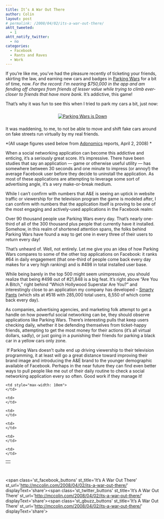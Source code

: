 ```yaml
---
title: It’s A War Out There
author: Colin
layout: post
# permalink: /2008/04/02/its-a-war-out-there/
aktt_tweeted:
  - 1
aktt_notify_twitter:
  - no
categories:
  - Facebook
  - Rants and Raves
  - Work
---
```

If you&#8217;re like me, you&#8217;ve had the pleasure recently of ticketing your friends, skirting the law, and earning new cars and badges in [Parking Wars][1] for a bit of time, now. *For the record: I&#8217;m nearing $750,000 in the app and am fending off charges from friends of lesser value while trying to climb ever-closer to friends that have more bank.* It&#8217;s addictive, this game!

That&#8217;s why it was fun to see this when I tried to park my cars a bit, just now:

<a href="http://mccolin.com/2008/04/02/its-a-war-out-there/parking-wars-is-down/" rel="attachment wp-att-19" title="Parking Wars is Down"></a>

<p style="text-align: center">
  <a href="http://mccolin.com/2008/04/02/its-a-war-out-there/parking-wars-is-down/" rel="attachment wp-att-19" title="Parking Wars is Down"><img src="http://colinmccloskey.com/blog/wp-content/uploads/2008/04/pwars_update.thumbnail.png" alt="Parking Wars is Down" border="0" vspace="10" /></a>
</p>

It was maddening, to me, to not be able to move and shift fake cars around on fake streets run virtually by my real friends.

*(All usage figures used below from [Adonomics][2] reports, April 2, 2008) *

When a social networking application can become this addictive and enticing, it&#8217;s a seriously great score. It&#8217;s impressive. There have been studies that say an application &#8212; game or otherwise useful utility &#8212; has somewhere between 30 seconds and one minute to impress (or annoy!) the average Facebook user before they decide to uninstall the application. As most of these applications are attempting to leverage some sort of advertising angle, it&#8217;s a very make-or-break medium.

While I can&#8217;t confirm with numbers that A&E is seeing an uptick in website traffic or viewership for the television program the game is modeled after, I can confirm with numbers that the application itself is proving to be one of the most engaging and actively-used applications in the Facebook realm:

<p class="dataRight">
  Over 90 thousand people use Parking Wars every day. That&#8217;s nearly one-third of all of the 300 thousand plus people that currently have it installed. Somehow, in this realm of shortened attention spans, the folks behind Parking Wars have found a way to get one in every three of their users to return every day!
</p>

<p class="dataRight">
  That&#8217;s unheard of. Well, not entirely. Let me give you an idea of how Parking Wars compares to some of the other top applications on Facebook: it ranks #64 in daily engagement (that one-third of people come back every day makes for a very high ranking) and is #498 in total installed user base.
</p>

<p class="dataRight">
  While being barely in the top 500 might seem unimpressive, you should realize that being #498 out of #21,848 is a big feat. It&#8217;s right above &#8220;Are You A Bitch,&#8221; right behind &#8220;Which Hollywood Superstar Are You?&#8221; and interestingly close to an application my company has developed &#8211; <a href="http://apps.facebook.com/smartypants/" title="Smarty Pants for Facebook">Smarty Pants</a> (which sits at #518 with 285,000 total users, 8,550 of which come back every day).
</p>

<p class="dataRight">
  As companies, advertising agencies, and marketing folk attempt to get a handle on how powerful social networking can be, they should observe applications like Parking Wars. There&#8217;s interesting pulls that keep users checking daily, whether it be defending themselves from ticket-happy friends, attempting to get the most money for their actions (it&#8217;s all virtual dollars, sadly), or just going in a punishing their friends for parking a black car in a yellow cars only zone.
</p>

<p class="dataRight">
   If Parking Wars doesn&#8217;t quite end up driving viewership to their television programming, it at least will go a great distance toward improving their brand image and introducing the A&E brand to the younger demographic available of Facebook. Perhaps in the near future they can find even better ways to pull people like me out of their daily routine to check a social networking application every so often. Good work if they manage it!
</p>

<table border="0" cellpadding="0" cellspacing="0" width="100%">
  <tr id="compApps" class="odd">
    <td class="rankNum">
    </td>
    
    <td style="max-width: 10em">
    </td>
    
    <td>
    </td>
    
    <td>
    </td>
    
    <td>
    </td>
    
    <td>
    </td>
    
    <td>
    </td>
  </tr>
</table>

<p class="dataRight">
  &nbsp;
</p>

<span class='st\_facebook\_buttons' st\_title='It’s A War Out There' st\_url='http://mccolin.com/2008/04/02/its-a-war-out-there/' displayText='share'></span><span class='st\_twitter\_buttons' st\_title='It’s A War Out There' st\_url='http://mccolin.com/2008/04/02/its-a-war-out-there/' displayText='share'></span><span class='st\_gbuzz\_buttons' st\_title='It’s A War Out There' st\_url='http://mccolin.com/2008/04/02/its-a-war-out-there/' displayText='share'></span>

 [1]: http://apps.facebook.com/parkingwars/ "Parking Wars by A&E"
 [2]: http://www.adonomics.com/ "Facebook application valuation and tracking statistics"
